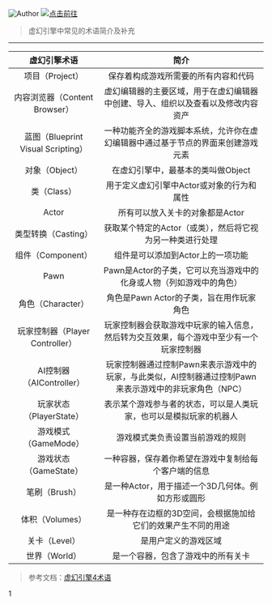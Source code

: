 ![Author](https://img.shields.io/badge/Author-wangxuechen-blue.svg)
<a href="https://space.bilibili.com/15008446"><img src="https://img.shields.io/badge/UnrealEngine-4.27.2-9cf&?logo=Unreal Engine" alt="点击前往"/></a>
> 虚幻引擎中常见的术语简介及补充

***  
  
虚幻引擎术语|简介|
:---:|:---:|
项目（Project）|保存着构成游戏所需要的所有内容和代码|
内容浏览器（Content Browser）|虚幻编辑器的主要区域，用于在虚幻编辑器中创建、导入、组织以及查看以及修改内容资产|
蓝图（Blueprint Visual Scripting）|一种功能齐全的游戏脚本系统，允许你在虚幻编辑器中通过基于节点的界面来创建游戏元素|
对象（Object）|在虚幻引擎中，最基本的类叫做Object|
类（Class）|用于定义虚幻引擎中Actor或对象的行为和属性|
Actor|所有可以放入关卡的对象都是Actor|
类型转换（Casting）|获取某个特定的Actor（或类），然后将它视为另一种类进行处理|
组件（Component）|组件是可以添加到Actor上的一项功能|
Pawn|Pawn是Actor的子类，它可以充当游戏中的化身或人物（列如游戏中的角色）|
角色（Character）|角色是Pawn Actor的子类，旨在用作玩家角色|
玩家控制器（Player Controller）|玩家控制器会获取游戏中玩家的输入信息，然后转为交互效果，每个游戏中至少有一个玩家控制器|
AI控制器（AIController）|玩家控制器通过控制Pawn来表示游戏中的玩家，与此类似，AI控制器通过控制Pawn来表示游戏中的非玩家角色（NPC）|
玩家状态（PlayerState）|表示某个游戏参与者的状态，可以是人类玩家，也可以是模拟玩家的机器人|
游戏模式（GameMode）|游戏模式类负责设置当前游戏的规则|
游戏状态（GameState）| 一种容器，保存着你希望在游戏中复制给每个客户端的信息|
笔刷（Brush）|是一种Actor，用于描述一个3D几何体。例如方形或圆形|
体积（Volumes）|是一种存在边框的3D空间，会根据施加给它们的效果产生不同的用途|
关卡（Level）|是用户定义的游戏区域|
世界（World）|是一个容器，包含了游戏中的所有关卡|




>参考文档：[虚幻引擎4术语](https://docs.unrealengine.com/4.27/zh-CN/Basics/UnrealEngineTerminology/)

1